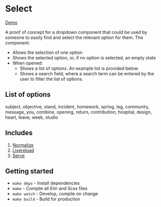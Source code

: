 # Select

[Demo](https://select-dropdown.netlify.app/)

A proof of concept for a dropdown component that could be used by someone to easily find and select the relevant option for them. The component:

- Allows the selection of one option
- Shows the selected option, or, if no option is selected, an empty state
- When opened:
    - Shows a list of options. An example list is provided below.
    - Shows a search field, where a search term can be entered by the user to filter the list of options.

## List of options

subject, objective, stand, incident, homework, spring, leg, community, message, you, combine, opening, return, contribution, hospital, design, heart, leave, week, studio

## Includes

1. [Normalize](https://necolas.github.io/normalize.css/)
2. [Livereload](https://github.com/napcs/node-livereload)
3. [Serve](https://github.com/zeit/serve/)

## Getting started

* `make deps` - Install dependencies
* `make` - Compile all Elm and Scss files
* `make watch` - Develop, compile on change
* `make build` - Build for production
